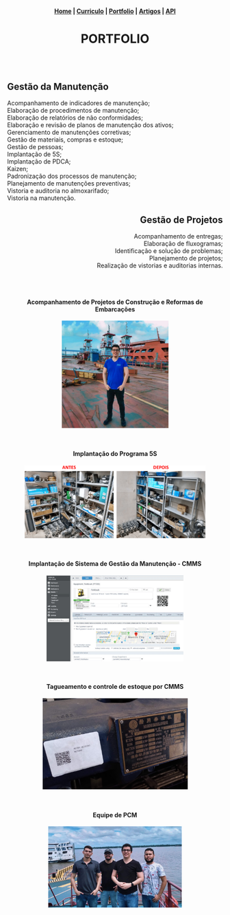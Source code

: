 <div align="center">
  <h4>
    <a href="index.hmtl">Home</a> |
    <a href="curriculo.html">Curriculo</a> |
    <a href="teste.md">Portfolio</a> |
    <a href="./docs/Options.md">Artigos</a> |
    <a href="./docs/API.md">API</a>
  </h4>
</div>

<h1 align="center">
 PORTFOLIO 
</h1>
<br>
<br>
<div align="left">

## Gestão da Manutenção

Acompanhamento de indicadores de manutenção;<br>
Elaboração de procedimentos de manutenção;<br>
Elaboração de relatórios de não conformidades;<br>
Elaboração e revisão de planos de manutenção dos ativos;<br>
Gerenciamento de manutenções corretivas;<br>
Gestão de materiais, compras e estoque;<br>
Gestão de pessoas;<br>
Implantação de 5S;<br>
Implantação de PDCA;<br>
Kaizen;<br>
Padronização dos processos de manutenção;<br>
Planejamento de manutenções preventivas;<br>
Vistoria e auditoria no almoxarifado;<br>
Vistoria na manutenção.<br>

</div>

<div align="right">

## Gestão de Projetos

Acompanhamento de entregas;<br>
Elaboração de fluxogramas;<br>
Identificação e solução de problemas;<br>
Planejamento de projetos;<br>
Realização de vistorias e auditorias internas.<br>

</div>
<br>
<br>

<div align="center">

#### Acompanhamento de Projetos de Construção e Reformas de Embarcações

<a href=""><img src="https://raw.githubusercontent.com/gestordamanutencao/gestordamanutencao/main/img/portfolio/visita.jpg" align="center"
     alt="acompanhamento de projetos" width="250" height="250"></a>
</div>
<br>
<div align="center">

#### Implantação do Programa 5S

<a href=""><img src="https://raw.githubusercontent.com/gestordamanutencao/gestordamanutencao/main/img/portfolio/5s1.png" align="center" width="424" height="170"></a>
</div>
<br>
<div align="center">

#### Implantação de Sistema de Gestão da Manutenção - CMMS

<a href=""><img src="https://raw.githubusercontent.com/gestordamanutencao/gestordamanutencao/main/img/portfolio/cmms.png" align="center" width="320" height="200"></a>
</div>
<br>
<div align="center">

#### Tagueamento e controle de estoque por CMMS

<a href=""><img src="https://raw.githubusercontent.com/gestordamanutencao/gestordamanutencao/main/img/portfolio/tagueamento.jpg" align="center" width="339" height="212"></a>
</div>
<br>
<div align="center">

#### Equipe de PCM

<a href=""><img src="https://raw.githubusercontent.com/gestordamanutencao/gestordamanutencao/main/img/portfolio/equipe.jpg" align="center" width="312" height="189" ></a>
</div>
<br>
<br>
